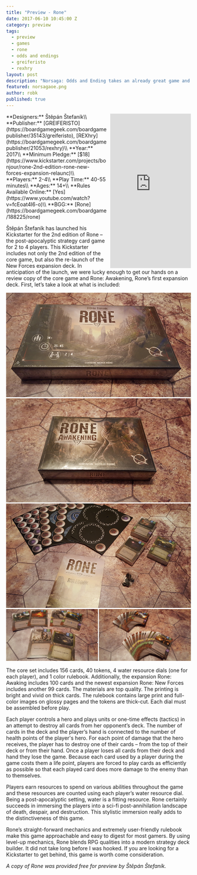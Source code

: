 ```yaml
---
title: "Preview - Rone"
date: 2017-06-10 10:45:00 Z
category: preview
tags:
  - preview
  - games
  - rone
  - odds and endings
  - greiferisto
  - rexhry
layout: post
description: "Norsaga: Odds and Ending takes an already great game and makes it better."
featured: norsagaoe.png                                                                         
author: robk
published: true
---
```


<iframe style="float:right;margin-left:10px;" src="https://www.kickstarter.com/projects/bonjour/rone-2nd-edition-rone-new-forces-expansion-relaunc/widget/card.html?v=2" width="220" height="420" frameborder="0" scrolling="no"></iframe>
**Designers:** Štěpán Štefaník\\
**Publisher:** [GREIFERISTO](https://boardgamegeek.com/boardgamepublisher/35143/greiferisto), [REXhry](https://boardgamegeek.com/boardgamepublisher/21053/rexhry)\\
**Year:** 2017\\
**Minimum Pledge:** [$18](https://www.kickstarter.com/projects/bonjour/rone-2nd-edition-rone-new-forces-expansion-relaunc)\\
**Players:** 2-4\\
**Play Time:** 40-55 minutes\\
**Ages:** 14+\\
**Rules Available Online:** [Yes](https://www.youtube.com/watch?v=fcEoat4I6-o)\\
**BGG:** [Rone](https://boardgamegeek.com/boardgame/188225/rone)

Štěpán Štefaník has launched his Kickstarter for the 2nd edition of Rone – the post-apocalyptic strategy card game for 2 to 4 players. This Kickstarter includes not only the 2nd edition of the core game, but also the re-launch of the New Forces expansion deck. In anticipation of the launch, we were lucky enough to get our hands on a review copy of the core game and Rone: Awakening, Rone’s first expansion deck. First, let’s take a look at what is included:

![Rone](/images/rone/rone1.jpg)
![Rone](/images/rone/rone2.jpg)
![Rone](/images/rone/rone3.jpg)
![Rone](/images/rone/rone4.jpg)

The core set includes 156 cards, 40 tokens, 4 water resource dials (one for each player), and 1 color rulebook. Additionally, the expansion Rone: Awaking includes 100 cards and the newest expansion Rone: New Forces includes another 99 cards. The materials are top quality. The printing is bright and vivid on thick cards. The rulebook contains large print and full-color images on glossy pages and the tokens are thick-cut. Each dial must be assembled before play.

Each player controls a hero and plays units or one-time effects (tactics) in an attempt to destroy all cards from her opponent’s deck. The number of cards in the deck and the player’s hand is connected to the number of health points of the player's hero. For each point of damage that the hero receives, the player has to destroy one of their cards – from the top of their deck or from their hand. Once a player loses all cards from their deck and hand they lose the game. Because each card used by a player during the game costs them a life point, players are forced to play cards as efficiently as possible so that each played card does more damage to the enemy than to themselves.

Players earn resources to spend on various abilities throughout the game and these resources are counted using each player’s water resource dial. Being a post-apocalyptic setting, water is a fitting resource. Rone certainly succeeds in immersing the players into a sci-fi post-annihilation landscape of death, despair, and destruction. This stylistic immersion really adds to the distinctiveness of this game.

Rone’s straight-forward mechanics and extremely user-friendly rulebook make this game approachable and easy to digest for most gamers. By using level-up mechanics, Rone blends RPG qualities into a modern strategy deck builder. It did not take long before I was hooked. If you are looking for a Kickstarter to get behind, this game is worth come consideration.

*A copy of Rone was provided free for preview by Štěpán Štefaník.*
